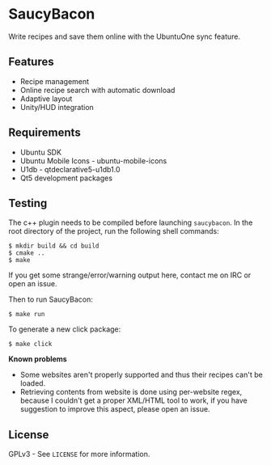# SaucyBacon

Write recipes and save them online with the UbuntuOne sync feature.

## Features
 * Recipe management
 * Online recipe search with automatic download
 * Adaptive layout
 * Unity/HUD integration

## Requirements
 * Ubuntu SDK
 * Ubuntu Mobile Icons - ubuntu-mobile-icons
 * U1db - qtdeclarative5-u1db1.0
 * Qt5 development packages

## Testing
The c++ plugin needs to be compiled before launching `saucybacon`. In the root directory of the project,
run the following shell commands:
```
$ mkdir build && cd build
$ cmake ..
$ make
```
If you get some strange/error/warning output here, contact me on IRC or open an issue.

Then to run SaucyBacon:
```
$ make run
```

To generate a new click package:
```
$ make click
```

**Known problems**
 * Some websites aren't properly supported and thus their recipes can't be loaded.
 * Retrieving contents from website is done using per-website regex, because I couldn't get a proper XML/HTML tool to work,
   if you have suggestion to improve this aspect, please open an issue.

## License
GPLv3 - See `LICENSE` for more information.
